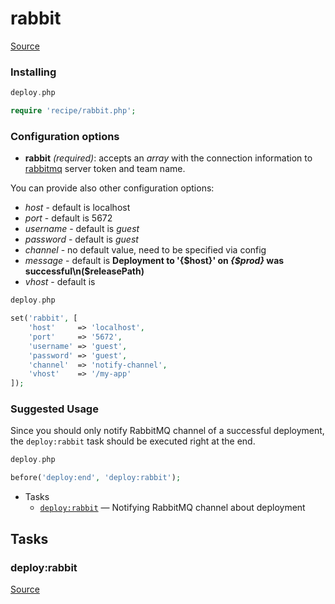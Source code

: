 <!-- DO NOT EDIT THIS FILE! -->
<!-- Instead edit contrib/rabbit.php -->
<!-- Then run bin/docgen -->

# rabbit

[Source](/contrib/rabbit.php)


### Installing

```php
deploy.php

require 'recipe/rabbit.php';
```

### Configuration options

- **rabbit** *(required)*: accepts an *array* with the connection information to [rabbitmq](http://www.rabbitmq.com) server token and team name.


You can provide also other configuration options:

 - *host* - default is localhost
 - *port* - default is 5672
 - *username* - default is *guest*
 - *password* - default is *guest*
 - *channel* - no default value, need to be specified via config
 - *message* - default is **Deployment to '{$host}' on *{$prod}* was successful\n($releasePath)**
 - *vhost* - default is


```php
deploy.php

set('rabbit', [
    'host'     => 'localhost',
    'port'     => '5672',
    'username' => 'guest',
    'password' => 'guest',
    'channel'  => 'notify-channel',
    'vhost'    => '/my-app'
]);
```

### Suggested Usage

Since you should only notify RabbitMQ channel of a successful deployment, the `deploy:rabbit` task should be executed right at the end.

```php
deploy.php

before('deploy:end', 'deploy:rabbit');
```


* Tasks
  * [`deploy:rabbit`](#deployrabbit) — Notifying RabbitMQ channel about deployment


## Tasks
### deploy:rabbit
[Source](https://github.com/deployphp/deployer/search?q=%22deploy%3Arabbit%22+in%3Afile+language%3Aphp+path%3Acontrib+filename%3Arabbit.php)



